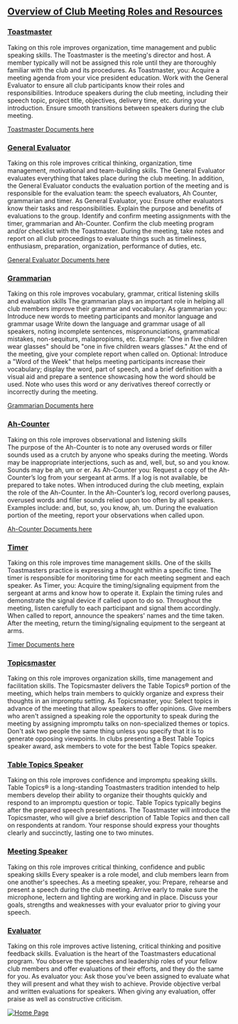 ## [Overview of Club Meeting Roles and Resources](https://www.toastmasters.org/membership/club-meeting-roles)

### [Toastmaster](https://www.toastmasters.org/membership/club-meeting-roles/toastmaster)

Taking on this role improves organization, time management and public speaking skills.
The Toastmaster is the meeting's director and host. A member typically will not be assigned this role until they are thoroughly familiar with the club and its procedures. As Toastmaster, you:
Acquire a meeting agenda from your vice president education.
Work with the General Evaluator to ensure all club participants know their roles and responsibilities.
Introduce speakers during the club meeting, including their speech topic, project title, objectives, delivery time, etc. during your introduction.
Ensure smooth transitions between speakers during the club meeting.

[Toastmaster Documents here](https://drive.google.com/drive/folders/1k4bk3ct92MMM4y3epR4cinvRHAwcGvg2)


### [General Evaluator](https://www.toastmasters.org/membership/club-meeting-roles/general-evaluator)

Taking on this role improves critical thinking, organization, time management, motivational and team-building skills.
The General Evaluator evaluates everything that takes place during the club meeting. In addition, the General Evaluator conducts the evaluation portion of the meeting and is responsible for the evaluation team: the speech evaluators, Ah Counter, grammarian and timer. As General Evaluator, you:
Ensure other evaluators know their tasks and responsibilities.
Explain the purpose and benefits of evaluations to the group.
Identify and confirm meeting assignments with the timer, grammarian and Ah-Counter.
Confirm the club meeting program and/or checklist with the Toastmaster.
During the meeting, take notes and report on all club proceedings to evaluate things such as timeliness, enthusiasm, preparation, organization, performance of duties, etc.

[General Evaluator Documents here](https://drive.google.com/drive/folders/1qP6jE3tjJHfShFvc49lU1Pmg6YWhlrfj)

### [Grammarian](https://www.toastmasters.org/membership/club-meeting-roles/grammarian)

Taking on this role improves vocabulary, grammar, critical listening skills and evaluation skills
The grammarian plays an important role in helping all club members improve their grammar and vocabulary. As grammarian you:
Introduce new words to meeting participants and monitor language and grammar usage
Write down the language and grammar usage of all speakers, noting incomplete sentences, mispronunciations, grammatical mistakes, non-sequiturs, malapropisms, etc. Example: "One in five children wear glasses" should be "one in five children wears glasses."
At the end of the meeting, give your complete report when called on.
Optional: Introduce a "Word of the Week" that helps meeting participants increase their vocabulary; display the word, part of speech, and a brief definition with a visual aid and prepare a sentence showcasing how the word should be used. Note who uses this word or any derivatives thereof correctly or incorrectly during the meeting.

[Grammarian Documents here](https://drive.google.com/drive/folders/12WF9WmfYOKH-oSWbvJLU6EL-ACCaB6sk)

### [Ah-Counter](https://www.toastmasters.org/membership/club-meeting-roles/ah-counter)

Taking on this role improves observational and listening skills  
The purpose of the Ah-Counter is to note any overused words or filler sounds used as a crutch by anyone who speaks during the meeting. Words may be inappropriate interjections, such as and, well, but, so and you know. Sounds may be ah, um or er. As Ah-Counter you:
Request a copy of the Ah-Counter’s log from your sergeant at arms. If a log is not available, be prepared to take notes.
When introduced during the club meeting, explain the role of the Ah-Counter.
In the Ah-Counter’s log, record overlong pauses, overused words and filler sounds relied upon too often by all speakers. Examples include: and, but, so, you know, ah, um.
During the evaluation portion of the meeting, report your observations when called upon.

[Ah-Counter Documents here](https://drive.google.com/drive/folders/1-bmXHCUy1S2e9m69wbPTSLhnUy7dKqNy)

### [Timer](https://www.toastmasters.org/membership/club-meeting-roles/timer)

Taking on this role improves time management skills.
One of the skills Toastmasters practice is expressing a thought within a specific time. The timer is responsible for monitoring time for each meeting segment and each speaker. As Timer, you:
Acquire the timing/signaling equipment from the sergeant at arms and know how to operate it.
Explain the timing rules and demonstrate the signal device if called upon to do so. 
Throughout the meeting, listen carefully to each participant and signal them accordingly.
When called to report, announce the speakers' names and the time taken.
After the meeting, return the timing/signaling equipment to the sergeant at arms.

[Timer Documents here](https://drive.google.com/drive/folders/1IvrLs5gK5LAW42HLnmKQHWp7F2R5Unoa)

### [Topicsmaster](https://www.toastmasters.org/membership/club-meeting-roles/topicsmaster)

Taking on this role improves organization skills, time management and facilitation skills.
The Topicsmaster delivers the Table Topics® portion of the meeting, which helps train members to quickly organize and express their thoughts in an impromptu setting. As Topicsmaster, you:
Select topics in advance of the meeting that allow speakers to offer opinions.
Give members who aren't assigned a speaking role the opportunity to speak during the meeting by assigning impromptu talks on non-specialized themes or topics.
Don't ask two people the same thing unless you specify that it is to generate opposing viewpoints.
In clubs presenting a Best Table Topics speaker award, ask members to vote for the best Table Topics speaker.

### [Table Topics Speaker](https://www.toastmasters.org/membership/club-meeting-roles/table-topics-speaker)

Taking on this role improves confidence and impromptu speaking skills.
Table Topics® is a long-standing Toastmasters tradition intended to help members develop their ability to organize their thoughts quickly and respond to an impromptu question or topic.
Table Topics typically begins after the prepared speech presentations.
The Toastmaster will introduce the Topicsmaster, who will give a brief description of Table Topics and then call on respondents at random.
Your response should express your thoughts clearly and succinctly, lasting one to two minutes.

### [Meeting Speaker](https://www.toastmasters.org/membership/club-meeting-roles/meeting-speaker) 

Taking on this role improves critical thinking, confidence and public speaking skills
Every speaker is a role model, and club members learn from one another's speeches. As a meeting speaker, you:
Prepare, rehearse and present a speech during the club meeting.
Arrive early to make sure the microphone, lectern and lighting are working and in place.
Discuss your goals, strengths and weaknesses with your evaluator prior to giving your speech.

### [Evaluator](https://www.toastmasters.org/membership/club-meeting-roles/evaluator)

Taking on this role improves active listening, critical thinking and positive feedback skills.
Evaluation is the heart of the Toastmasters educational program. You observe the speeches and leadership roles of your fellow club members and offer evaluations of their efforts, and they do the same for you. As evaluator you:
Ask those you've been assigned to evaluate what they will present and what they wish to achieve.
Provide objective verbal and written evaluations for speakers.
When giving any evaluation, offer praise as well as constructive criticism.

[![Home Page](https://user-images.githubusercontent.com/99045240/177634495-48f7fbbf-1aa5-4b50-a696-e13491780ad2.png)](https://loannhoa.github.io/toastmasters/)

